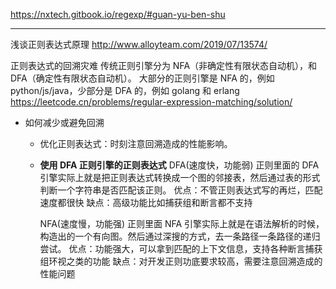 https://nxtech.gitbook.io/regexp/#guan-yu-ben-shu

---

浅谈正则表达式原理
http://www.alloyteam.com/2019/07/13574/

正则表达式的回溯灾难
传统正则引擎分为 NFA（非确定性有限状态自动机），和 DFA（确定性有限状态自动机）。
大部分的正则引擎是 NFA 的，例如 python/js/java，少部分是 DFA 的，例如 golang 和 erlang
https://leetcode.cn/problems/regular-expression-matching/solution/

- 如何减少或避免回溯

  - 优化正则表达式：时刻注意回溯造成的性能影响。
  - **使用 DFA 正则引擎的正则表达式**
    DFA(速度快，功能弱)
    正则里面的 DFA 引擎实际上就是把正则表达式转换成一个图的邻接表，然后通过表的形式判断一个字符串是否匹配该正则。
    优点：不管正则表达式写的再烂，匹配速度都很快
    缺点：高级功能比如捕获组和断言都不支持

    NFA(速度慢，功能强)
    正则里面 NFA 引擎实际上就是在语法解析的时候，构造出的一个有向图。然后通过深搜的方式，去一条路径一条路径的递归尝试。
    优点：功能强大，可以拿到匹配的上下文信息，支持各种断言捕获组环视之类的功能
    缺点：对开发正则功底要求较高，需要注意回溯造成的性能问题

